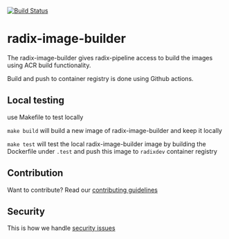 [![Build Status](https://github.com/equinor/radix-image-builder/workflows/radix-image-builder-build/badge.svg)](https://github.com/equinor/radix-image-builder/actions?query=workflow%3Aradix-image-builder-build)
# radix-image-builder

The radix-image-builder gives radix-pipeline access to build the images using ACR build functionality.

Build and push to container registry is done using Github actions. 

## Local testing

use Makefile to test locally

`make build` will build a new image of radix-image-builder and keep it locally

`make test` will test the local radix-image-builder image by building the Dockerfile under `.test` and push this image to `radixdev` container registry

## Contribution

Want to contribute? Read our [contributing guidelines](./CONTRIBUTING.md)

## Security

This is how we handle [security issues](./SECURITY.md)

